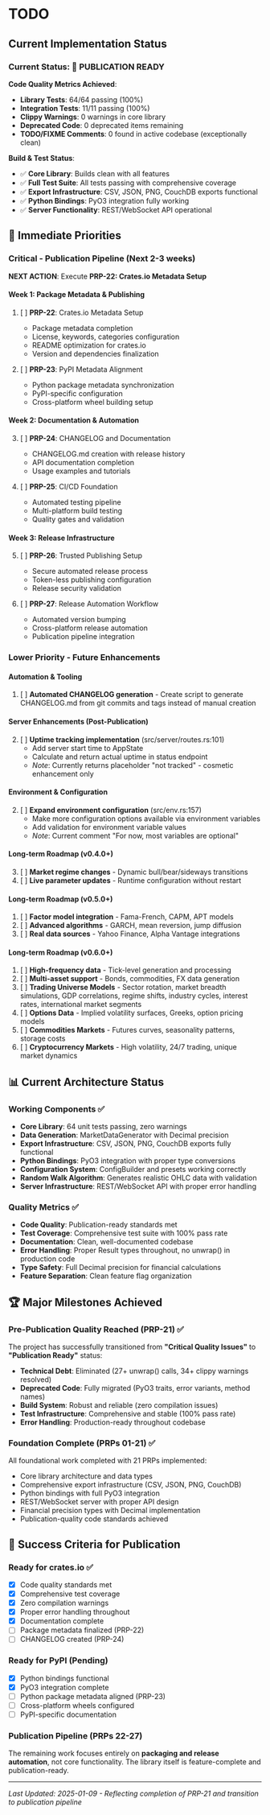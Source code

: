 # TODO

## Current Implementation Status


### Current Status: 🚀 **PUBLICATION READY**

**Code Quality Metrics Achieved**:
- **Library Tests**: 64/64 passing (100%)
- **Integration Tests**: 11/11 passing (100%) 
- **Clippy Warnings**: 0 warnings in core library
- **Deprecated Code**: 0 deprecated items remaining
- **TODO/FIXME Comments**: 0 found in active codebase (exceptionally clean)

**Build & Test Status**:
- ✅ **Core Library**: Builds clean with all features
- ✅ **Full Test Suite**: All tests passing with comprehensive coverage
- ✅ **Export Infrastructure**: CSV, JSON, PNG, CouchDB exports functional
- ✅ **Python Bindings**: PyO3 integration fully working
- ✅ **Server Functionality**: REST/WebSocket API operational

## 🎯 Immediate Priorities

### Critical - Publication Pipeline (Next 2-3 weeks)

**NEXT ACTION**: Execute **PRP-22: Crates.io Metadata Setup**

#### Week 1: Package Metadata & Publishing
1. [ ] **PRP-22**: Crates.io Metadata Setup
   - Package metadata completion
   - License, keywords, categories configuration
   - README optimization for crates.io
   - Version and dependencies finalization

2. [ ] **PRP-23**: PyPI Metadata Alignment  
   - Python package metadata synchronization
   - PyPI-specific configuration
   - Cross-platform wheel building setup

#### Week 2: Documentation & Automation
3. [ ] **PRP-24**: CHANGELOG and Documentation
   - CHANGELOG.md creation with release history
   - API documentation completion
   - Usage examples and tutorials

4. [ ] **PRP-25**: CI/CD Foundation
   - Automated testing pipeline
   - Multi-platform build testing
   - Quality gates and validation

#### Week 3: Release Infrastructure  
5. [ ] **PRP-26**: Trusted Publishing Setup
   - Secure automated release process
   - Token-less publishing configuration
   - Release security validation

6. [ ] **PRP-27**: Release Automation Workflow
   - Automated version bumping
   - Cross-platform release automation
   - Publication pipeline integration

### Lower Priority - Future Enhancements

#### Automation & Tooling
1. [ ] **Automated CHANGELOG generation** - Create script to generate CHANGELOG.md from git commits and tags instead of manual creation

#### Server Enhancements (Post-Publication)
2. [ ] **Uptime tracking implementation** (src/server/routes.rs:101)
   - Add server start time to AppState
   - Calculate and return actual uptime in status endpoint
   - *Note*: Currently returns placeholder "not tracked" - cosmetic enhancement only

#### Environment & Configuration  
2. [ ] **Expand environment configuration** (src/env.rs:157)
   - Make more configuration options available via environment variables
   - Add validation for environment variable values
   - *Note*: Current comment "For now, most variables are optional"

#### Long-term Roadmap (v0.4.0+)
3. [ ] **Market regime changes** - Dynamic bull/bear/sideways transitions
4. [ ] **Live parameter updates** - Runtime configuration without restart  

#### Long-term Roadmap (v0.5.0+)
1. [ ] **Factor model integration** - Fama-French, CAPM, APT models
2. [ ] **Advanced algorithms** - GARCH, mean reversion, jump diffusion
3. [ ] **Real data sources** - Yahoo Finance, Alpha Vantage integrations

#### Long-term Roadmap (v0.6.0+)
1. [ ] **High-frequency data** - Tick-level generation and processing
2. [ ] **Multi-asset support** - Bonds, commodities, FX data generation
3. [ ] **Trading Universe Models** - Sector rotation, market breadth simulations, GDP correlations, regime shifts, industry cycles, interest rates, international market segments
4. [ ] **Options Data** - Implied volatility surfaces, Greeks, option pricing models
5. [ ] **Commodities Markets** - Futures curves, seasonality patterns, storage costs
6. [ ] **Cryptocurrency Markets** - High volatility, 24/7 trading, unique market dynamics

## 📊 Current Architecture Status

### Working Components ✅
- **Core Library**: 64 unit tests passing, zero warnings
- **Data Generation**: MarketDataGenerator with Decimal precision 
- **Export Infrastructure**: CSV, JSON, PNG, CouchDB exports fully functional
- **Python Bindings**: PyO3 integration with proper type conversions
- **Configuration System**: ConfigBuilder and presets working correctly
- **Random Walk Algorithm**: Generates realistic OHLC data with validation
- **Server Infrastructure**: REST/WebSocket API with proper error handling

### Quality Metrics ✅
- **Code Quality**: Publication-ready standards met
- **Test Coverage**: Comprehensive test suite with 100% pass rate
- **Documentation**: Clean, well-documented codebase
- **Error Handling**: Proper Result types throughout, no unwrap() in production code
- **Type Safety**: Full Decimal precision for financial calculations
- **Feature Separation**: Clean feature flag organization

## 🏆 Major Milestones Achieved

### Pre-Publication Quality Reached (PRP-21) ✅
The project has successfully transitioned from **"Critical Quality Issues"** to **"Publication Ready"** status:

- **Technical Debt**: Eliminated (27+ unwrap() calls, 34+ clippy warnings resolved)
- **Deprecated Code**: Fully migrated (PyO3 traits, error variants, method names)  
- **Build System**: Robust and reliable (zero compilation issues)
- **Test Infrastructure**: Comprehensive and stable (100% pass rate)
- **Error Handling**: Production-ready throughout codebase

### Foundation Complete (PRPs 01-21) ✅
All foundational work completed with 21 PRPs implemented:
- Core library architecture and data types
- Comprehensive export infrastructure (CSV, JSON, PNG, CouchDB)
- Python bindings with full PyO3 integration
- REST/WebSocket server with proper API design
- Financial precision types with Decimal implementation
- Publication-quality code standards achieved

## 🎯 Success Criteria for Publication

### Ready for crates.io ✅
- [x] Code quality standards met
- [x] Comprehensive test coverage  
- [x] Zero compilation warnings
- [x] Proper error handling throughout
- [x] Documentation complete
- [ ] Package metadata finalized (PRP-22)
- [ ] CHANGELOG created (PRP-24)

### Ready for PyPI (Pending)
- [x] Python bindings functional
- [x] PyO3 integration complete  
- [ ] Python package metadata aligned (PRP-23)
- [ ] Cross-platform wheels configured
- [ ] PyPI-specific documentation

### Publication Pipeline (PRPs 22-27)
The remaining work focuses entirely on **packaging and release automation**, not core functionality. The library itself is feature-complete and publication-ready.

---

*Last Updated: 2025-01-09 - Reflecting completion of PRP-21 and transition to publication pipeline*

